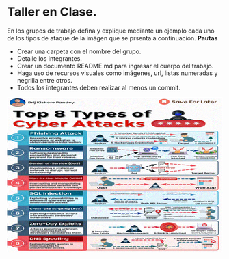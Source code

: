 
# Taller en Clase.
En los grupos de trabajo  defina y explique mediante un ejemplo cada uno de los tipos de ataque de la imágen que se prsenta a continuación.
**Pautas**
- Crear una carpeta con el nombre del grupo.
- Detalle los integrantes.
- Crear un documento README.md para ingresar el cuerpo del trabajo.
- Haga uso de recursos visuales como imágenes, url, listas numeradas y negrilla entre otros.
- Todos los integrantes deben realizar al menos un commit.
  
![ataques]( /IMAGES/ataques.gif)
